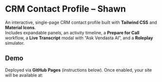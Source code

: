 # CRM Contact Profile – Shawn

An interactive, single-page CRM contact profile built with **Tailwind CSS** and **Material Icons**.  
Includes expandable panels, an activity timeline, a **Prepare for Call** workflow, a **Live Transcript** modal with “Ask Vendasta AI”, and a **Roleplay** simulator.

## Demo
Deployed via **GitHub Pages** (instructions below). Once enabled, your site will be available at:
